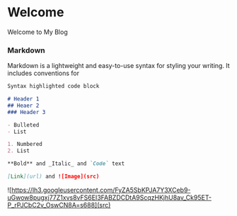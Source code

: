 # Welcome

Welcome to My Blog

### Markdown

Markdown is a lightweight and easy-to-use syntax for styling your writing. It includes conventions for

```markdown
Syntax highlighted code block

# Header 1
## Heaer 2
### Header 3

- Bulleted
- List

1. Numbered
2. List

**Bold** and _Italic_ and `Code` text

[Link](url) and ![Image](src)
```
![https://lh3.googleusercontent.com/FyZA5SbKPJA7Y3XCeb9-uGwow8pugxj77Z1xvs8vFS6EI3FABZDCDtA9ScqzHKjhU8av_Ck95ET-P_rPJCbC2v_OswCN8A=s688](src)
